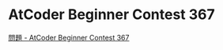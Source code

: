 AtCoder Beginner Contest 367
===

[問題 - AtCoder Beginner Contest 367](https://atcoder.jp/contests/abc367/tasks)
